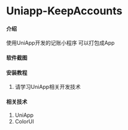 # Uniapp-KeepAccounts

#### 介绍
 使用UniApp开发的记账小程序 可以打包成App

#### 软件截图 

#### 安装教程

1.  请学习UniApp相关开发技术


#### 相关技术

1.  UniApp
2.  ColorUI

